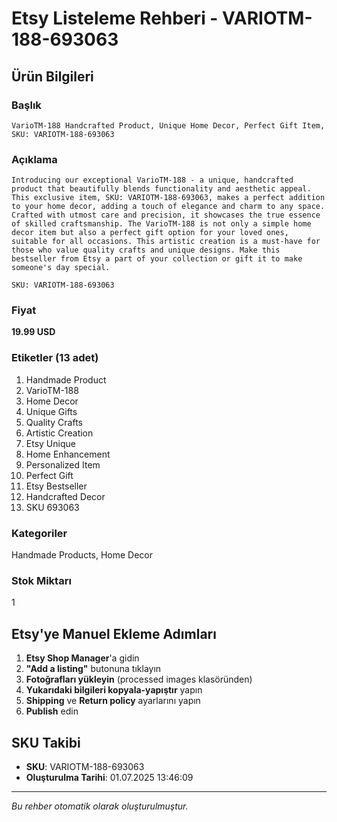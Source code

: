 # Etsy Listeleme Rehberi - VARIOTM-188-693063

## Ürün Bilgileri

### Başlık
```
VarioTM-188 Handcrafted Product, Unique Home Decor, Perfect Gift Item, SKU: VARIOTM-188-693063
```

### Açıklama
```
Introducing our exceptional VarioTM-188 - a unique, handcrafted product that beautifully blends functionality and aesthetic appeal. This exclusive item, SKU: VARIOTM-188-693063, makes a perfect addition to your home decor, adding a touch of elegance and charm to any space. Crafted with utmost care and precision, it showcases the true essence of skilled craftsmanship. The VarioTM-188 is not only a simple home decor item but also a perfect gift option for your loved ones, suitable for all occasions. This artistic creation is a must-have for those who value quality crafts and unique designs. Make this bestseller from Etsy a part of your collection or gift it to make someone's day special.

SKU: VARIOTM-188-693063
```

### Fiyat
**19.99 USD**

### Etiketler (13 adet)
1. Handmade Product
2. VarioTM-188
3. Home Decor
4. Unique Gifts
5. Quality Crafts
6. Artistic Creation
7. Etsy Unique
8. Home Enhancement
9. Personalized Item
10. Perfect Gift
11. Etsy Bestseller
12. Handcrafted Decor
13. SKU 693063

### Kategoriler
Handmade Products, Home Decor

### Stok Miktarı
1

## Etsy'ye Manuel Ekleme Adımları

1. **Etsy Shop Manager**'a gidin
2. **"Add a listing"** butonuna tıklayın
3. **Fotoğrafları yükleyin** (processed images klasöründen)
4. **Yukarıdaki bilgileri kopyala-yapıştır** yapın
5. **Shipping** ve **Return policy** ayarlarını yapın
6. **Publish** edin

## SKU Takibi
- **SKU**: VARIOTM-188-693063
- **Oluşturulma Tarihi**: 01.07.2025 13:46:09

---
*Bu rehber otomatik olarak oluşturulmuştur.*
